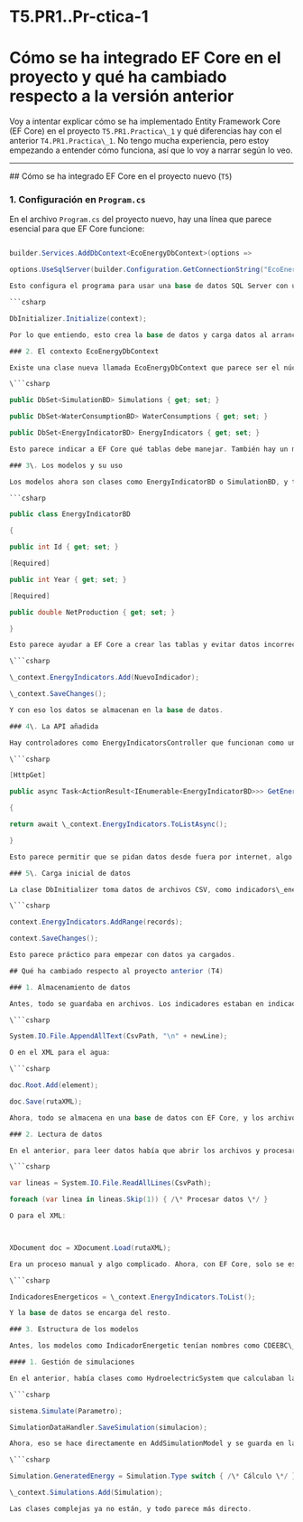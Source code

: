 # T5.PR1..Pr-ctica-1

# Cómo se ha integrado EF Core en el proyecto y qué ha cambiado respecto a la versión anterior

Voy a intentar explicar cómo se ha implementado Entity Framework Core (EF Core) en el proyecto `T5.PR1.Practica\_1` y qué diferencias hay con el anterior `T4.PR1.Practica\_1`. No tengo mucha experiencia, pero estoy empezando a entender cómo funciona, así que lo voy a narrar según lo veo.

---

\## Cómo se ha integrado EF Core en el proyecto nuevo (`T5`)

### 1. Configuración en `Program.cs`

En el archivo `Program.cs` del proyecto nuevo, hay una línea que parece esencial para que EF Core funcione:

```csharp

builder.Services.AddDbContext<EcoEnergyDbContext>(options =>

options.UseSqlServer(builder.Configuration.GetConnectionString("EcoEnergyDatabase")));

Esto configura el programa para usar una base de datos SQL Server con una conexión que está en el archivo de configuración. Más abajo, se inicializa la base de datos con:

```csharp

DbInitializer.Initialize(context);

Por lo que entiendo, esto crea la base de datos y carga datos al arrancar.

### 2. El contexto EcoEnergyDbContext

Existe una clase nueva llamada EcoEnergyDbContext que parece ser el núcleo de EF Core en este proyecto. Incluye unas propiedades para las entidades que se van a guardar:

\```csharp

public DbSet<SimulationBD> Simulations { get; set; }

public DbSet<WaterConsumptionBD> WaterConsumptions { get; set; }

public DbSet<EnergyIndicatorBD> EnergyIndicators { get; set; }

Esto parece indicar a EF Core qué tablas debe manejar. También hay un método OnModelCreating que establece reglas, como limitar la longitud de un campo o hacerlo obligatorio.

### 3\. Los modelos y su uso

Los modelos ahora son clases como EnergyIndicatorBD o SimulationBD, y tienen atributos como [Required] sobre los campos. Por ejemplo:

```csharp

public class EnergyIndicatorBD

{

public int Id { get; set; }

[Required]

public int Year { get; set; }

[Required]

public double NetProduction { get; set; }

}

Esto parece ayudar a EF Core a crear las tablas y evitar datos incorrectos. Para guardar algo, se usa el contexto así:

\```csharp

\_context.EnergyIndicators.Add(NuevoIndicador);

\_context.SaveChanges();

Y con eso los datos se almacenan en la base de datos.

### 4\. La API añadida

Hay controladores como EnergyIndicatorsController que funcionan como una API. Por ejemplo, para obtener todos los indicadores:

\```csharp

[HttpGet]

public async Task<ActionResult<IEnumerable<EnergyIndicatorBD>>> GetEnergyIndicators()

{

return await \_context.EnergyIndicators.ToListAsync();

}

Esto parece permitir que se pidan datos desde fuera por internet, algo que no existía antes.

### 5\. Carga inicial de datos

La clase DbInitializer toma datos de archivos CSV, como indicadors\_energetics\_cat.csv, y los inserta en la base de datos al inicio:

\```csharp

context.EnergyIndicators.AddRange(records);

context.SaveChanges();

Esto parece práctico para empezar con datos ya cargados.

## Qué ha cambiado respecto al proyecto anterior (T4)

### 1. Almacenamiento de datos

Antes, todo se guardaba en archivos. Los indicadores estaban en indicadors\_energetics\_cat.csv y .json, las simulaciones en simulaciones\_energia.csv, y los consumos de agua en un CSV y un XML. Para añadir un indicador, se escribía en el CSV:

\```csharp

System.IO.File.AppendAllText(CsvPath, "\n" + newLine);

O en el XML para el agua:

\```csharp

doc.Root.Add(element);

doc.Save(rutaXML);

Ahora, todo se almacena en una base de datos con EF Core, y los archivos solo se usan al principio para cargar datos.

### 2. Lectura de datos

En el anterior, para leer datos había que abrir los archivos y procesarlos manualmente. Por ejemplo, en ShowIndicadorsEnergeModel:

\```csharp

var lineas = System.IO.File.ReadAllLines(CsvPath);

foreach (var linea in lineas.Skip(1)) { /\* Procesar datos \*/ }

O para el XML:



XDocument doc = XDocument.Load(rutaXML);

Era un proceso manual y algo complicado. Ahora, con EF Core, solo se escribe:

\```csharp

IndicadoresEnergeticos = \_context.EnergyIndicators.ToList();

Y la base de datos se encarga del resto.

### 3. Estructura de los modelos

Antes, los modelos como IndicadorEnergetic tenían nombres como CDEEBC\_ProdNeta y algunos campos opcionales que no siempre se usaban. Ahora, en EnergyIndicatorBD, los nombres son más claros, como NetProduction o GasolineConsumption, y todo está bien definido. El agua antes tenía campos como CodiComarca, pero ahora se reduce a Region y Municipality.

#### 1. Gestión de simulaciones

En el anterior, había clases como HydroelectricSystem que calculaban la energía y se guardaban en un CSV:

\```csharp

sistema.Simulate(Parametro);

SimulationDataHandler.SaveSimulation(simulacion);

Ahora, eso se hace directamente en AddSimulationModel y se guarda en la base de datos:

\```csharp

Simulation.GeneratedEnergy = Simulation.Type switch { /\* Cálculo \*/ };

\_context.Simulations.Add(Simulation);

Las clases complejas ya no están, y todo parece más directo.
